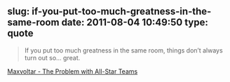 slug: if-you-put-too-much-greatness-in-the-same-room
date: 2011-08-04 10:49:50
type: quote
---

> If you put too much greatness in the same room, things don’t always turn out so… great.

[Maxvoltar - The Problem with All-Star Teams](http://maxvoltar.com/archive/the-problem-with-all-star-teams?utm_source=feedburner&utm_medium=feed&utm_campaign=Feed:%20maxvoltar%20(maxvoltar))

